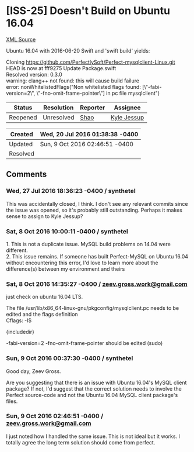 # [ISS-25] Doesn't Build on Ubuntu 16.04

[XML Source](./xml/ISS-25.xml)
<p><p>Ubuntu 16.04 with 2016-06-20 Swift and 'swift build' yields:</p>

<p>Cloning <a href="https://github.com/PerfectlySoft/Perfect-mysqlclient-Linux.git" class="external-link" rel="nofollow">https://github.com/PerfectlySoft/Perfect-mysqlclient-Linux.git</a><br/>
HEAD is now at fff9275 Update Package.swift<br/>
Resolved version: 0.3.0<br/>
warning: clang++ not found: this will cause build failure<br/>
error: nonWhitelistedFlags("Non whitelisted flags found: <span class="error">&#91;\&quot;-fabi-version=2\&quot;, \&quot;-fno-omit-frame-pointer\&quot;&#93;</span> in pc file mysqlclient")</p></p>





Status|Resolution|Reporter|Assignee
------|----------|--------|--------
Reopened|Unresolved|[Shao](Synthetel)|[Kyle Jessup]($kjessup)





Created|Wed, 20 Jul 2016 01:38:38 -0400
-------|--------------
Updated|Sun, 9 Oct 2016 02:46:51 -0400
Resolved|


## Comments




### Wed, 27 Jul 2016 18:36:23 -0400 / synthetel 

<p><p>This was accidentally closed, I think.  I don't see any relevant commits since the issue was opened, so it's probably still outstanding.  Perhaps it makes sense to assign to Kyle Jessup?</p></p>


### Sat, 8 Oct 2016 10:00:11 -0400 / synthetel 

<p><p>1. This is not a duplicate issue.  MySQL build problems on 14.04 were different.<br/>
2. This issue remains.  If someone has built Perfect-MySQL on Ubuntu 16.04 without encountering this error, I'd love to learn more about the difference(s) between my environment and theirs</p></p>


### Sat, 8 Oct 2016 14:35:27 -0400 / zeev.gross.work@gmail.com 

<p><p>just check on ubuntu 16.04 LTS. </p>

<p>The file /usr/lib/x86_64-linux-gnu/pkgconfig/mysqlclient.pc needs to be edited and the flags definition<br/>
Cflags: -I$</p>
{includedir}
<p> -fabi-version=2 -fno-omit-frame-pointer should be edited (sudo) </p>
</p>


### Sun, 9 Oct 2016 00:37:30 -0400 / synthetel 

<p><p>Good day, Zeev Gross.</p>

<p>Are you suggesting that there is an issue with Ubuntu 16.04's MySQL client package?  If not, I'd suggest that the correct solution needs to involve the Perfect source-code and not the Ubuntu 16.04 MySQL client package's files.</p></p>


### Sun, 9 Oct 2016 02:46:51 -0400 / zeev.gross.work@gmail.com 

<p><p>I just noted how I handled the same issue. This is not ideal but it works. I totally agree the long term solution should come from perfect.</p></p>


